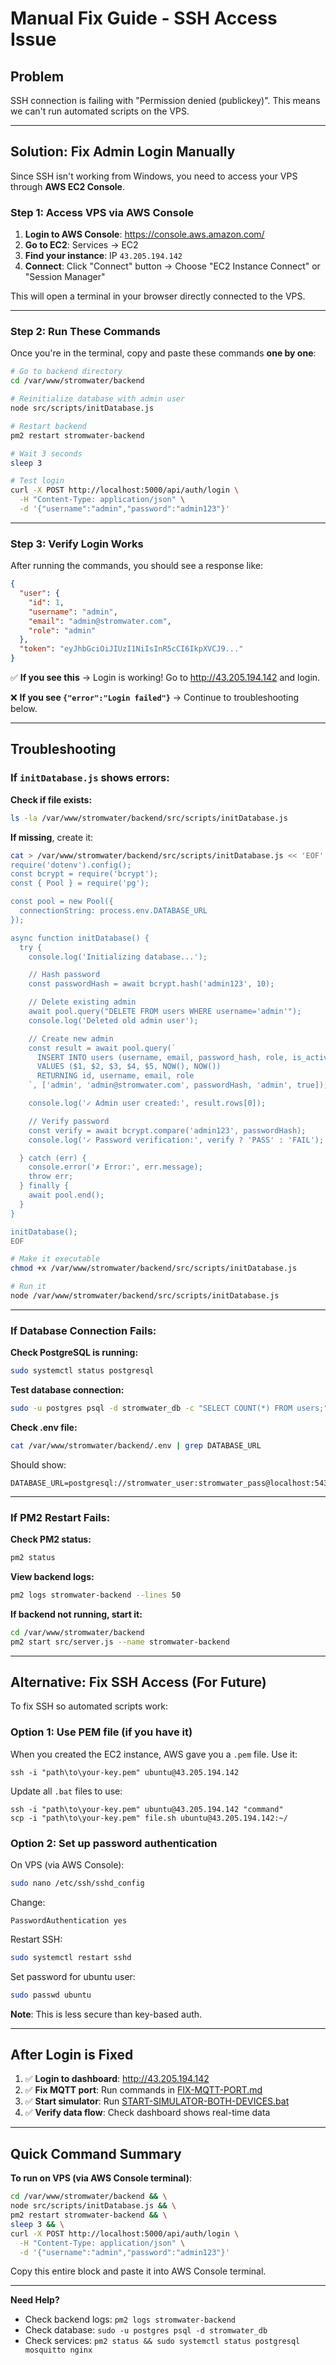 # Manual Fix Guide - SSH Access Issue

## Problem
SSH connection is failing with "Permission denied (publickey)". This means we can't run automated scripts on the VPS.

---

## Solution: Fix Admin Login Manually

Since SSH isn't working from Windows, you need to access your VPS through **AWS EC2 Console**.

### Step 1: Access VPS via AWS Console

1. **Login to AWS Console**: https://console.aws.amazon.com/
2. **Go to EC2**: Services → EC2
3. **Find your instance**: IP `43.205.194.142`
4. **Connect**: Click "Connect" button → Choose "EC2 Instance Connect" or "Session Manager"

This will open a terminal in your browser directly connected to the VPS.

---

### Step 2: Run These Commands

Once you're in the terminal, copy and paste these commands **one by one**:

```bash
# Go to backend directory
cd /var/www/stromwater/backend

# Reinitialize database with admin user
node src/scripts/initDatabase.js

# Restart backend
pm2 restart stromwater-backend

# Wait 3 seconds
sleep 3

# Test login
curl -X POST http://localhost:5000/api/auth/login \
  -H "Content-Type: application/json" \
  -d '{"username":"admin","password":"admin123"}'
```

---

### Step 3: Verify Login Works

After running the commands, you should see a response like:

```json
{
  "user": {
    "id": 1,
    "username": "admin",
    "email": "admin@stromwater.com",
    "role": "admin"
  },
  "token": "eyJhbGciOiJIUzI1NiIsInR5cCI6IkpXVCJ9..."
}
```

✅ **If you see this** → Login is working! Go to http://43.205.194.142 and login.

❌ **If you see `{"error":"Login failed"}`** → Continue to troubleshooting below.

---

## Troubleshooting

### If `initDatabase.js` shows errors:

**Check if file exists:**
```bash
ls -la /var/www/stromwater/backend/src/scripts/initDatabase.js
```

**If missing**, create it:
```bash
cat > /var/www/stromwater/backend/src/scripts/initDatabase.js << 'EOF'
require('dotenv').config();
const bcrypt = require('bcrypt');
const { Pool } = require('pg');

const pool = new Pool({
  connectionString: process.env.DATABASE_URL
});

async function initDatabase() {
  try {
    console.log('Initializing database...');

    // Hash password
    const passwordHash = await bcrypt.hash('admin123', 10);

    // Delete existing admin
    await pool.query("DELETE FROM users WHERE username='admin'");
    console.log('Deleted old admin user');

    // Create new admin
    const result = await pool.query(`
      INSERT INTO users (username, email, password_hash, role, is_active, created_at, updated_at)
      VALUES ($1, $2, $3, $4, $5, NOW(), NOW())
      RETURNING id, username, email, role
    `, ['admin', 'admin@stromwater.com', passwordHash, 'admin', true]);

    console.log('✓ Admin user created:', result.rows[0]);

    // Verify password
    const verify = await bcrypt.compare('admin123', passwordHash);
    console.log('✓ Password verification:', verify ? 'PASS' : 'FAIL');

  } catch (err) {
    console.error('✗ Error:', err.message);
    throw err;
  } finally {
    await pool.end();
  }
}

initDatabase();
EOF

# Make it executable
chmod +x /var/www/stromwater/backend/src/scripts/initDatabase.js

# Run it
node /var/www/stromwater/backend/src/scripts/initDatabase.js
```

---

### If Database Connection Fails:

**Check PostgreSQL is running:**
```bash
sudo systemctl status postgresql
```

**Test database connection:**
```bash
sudo -u postgres psql -d stromwater_db -c "SELECT COUNT(*) FROM users;"
```

**Check .env file:**
```bash
cat /var/www/stromwater/backend/.env | grep DATABASE_URL
```

Should show:
```
DATABASE_URL=postgresql://stromwater_user:stromwater_pass@localhost:5432/stromwater_db
```

---

### If PM2 Restart Fails:

**Check PM2 status:**
```bash
pm2 status
```

**View backend logs:**
```bash
pm2 logs stromwater-backend --lines 50
```

**If backend not running, start it:**
```bash
cd /var/www/stromwater/backend
pm2 start src/server.js --name stromwater-backend
```

---

## Alternative: Fix SSH Access (For Future)

To fix SSH so automated scripts work:

### Option 1: Use PEM file (if you have it)

When you created the EC2 instance, AWS gave you a `.pem` file. Use it:

```batch
ssh -i "path\to\your-key.pem" ubuntu@43.205.194.142
```

Update all `.bat` files to use:
```batch
ssh -i "path\to\your-key.pem" ubuntu@43.205.194.142 "command"
scp -i "path\to\your-key.pem" file.sh ubuntu@43.205.194.142:~/
```

### Option 2: Set up password authentication

On VPS (via AWS Console):
```bash
sudo nano /etc/ssh/sshd_config
```

Change:
```
PasswordAuthentication yes
```

Restart SSH:
```bash
sudo systemctl restart sshd
```

Set password for ubuntu user:
```bash
sudo passwd ubuntu
```

**Note**: This is less secure than key-based auth.

---

## After Login is Fixed

1. ✅ **Login to dashboard**: http://43.205.194.142
2. ✅ **Fix MQTT port**: Run commands in [FIX-MQTT-PORT.md](FIX-MQTT-PORT.md)
3. ✅ **Start simulator**: Run [START-SIMULATOR-BOTH-DEVICES.bat](START-SIMULATOR-BOTH-DEVICES.bat)
4. ✅ **Verify data flow**: Check dashboard shows real-time data

---

## Quick Command Summary

**To run on VPS (via AWS Console terminal)**:

```bash
cd /var/www/stromwater/backend && \
node src/scripts/initDatabase.js && \
pm2 restart stromwater-backend && \
sleep 3 && \
curl -X POST http://localhost:5000/api/auth/login \
  -H "Content-Type: application/json" \
  -d '{"username":"admin","password":"admin123"}'
```

Copy this entire block and paste it into AWS Console terminal.

---

**Need Help?**
- Check backend logs: `pm2 logs stromwater-backend`
- Check database: `sudo -u postgres psql -d stromwater_db`
- Check services: `pm2 status && sudo systemctl status postgresql mosquitto nginx`
